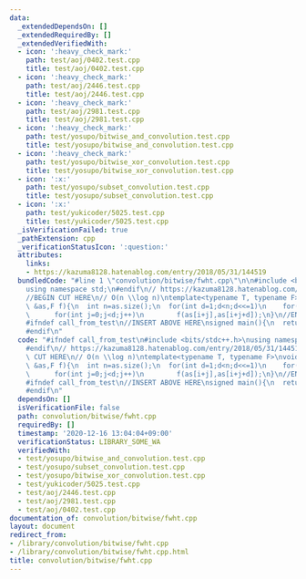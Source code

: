 ```yaml
---
data:
  _extendedDependsOn: []
  _extendedRequiredBy: []
  _extendedVerifiedWith:
  - icon: ':heavy_check_mark:'
    path: test/aoj/0402.test.cpp
    title: test/aoj/0402.test.cpp
  - icon: ':heavy_check_mark:'
    path: test/aoj/2446.test.cpp
    title: test/aoj/2446.test.cpp
  - icon: ':heavy_check_mark:'
    path: test/aoj/2981.test.cpp
    title: test/aoj/2981.test.cpp
  - icon: ':heavy_check_mark:'
    path: test/yosupo/bitwise_and_convolution.test.cpp
    title: test/yosupo/bitwise_and_convolution.test.cpp
  - icon: ':heavy_check_mark:'
    path: test/yosupo/bitwise_xor_convolution.test.cpp
    title: test/yosupo/bitwise_xor_convolution.test.cpp
  - icon: ':x:'
    path: test/yosupo/subset_convolution.test.cpp
    title: test/yosupo/subset_convolution.test.cpp
  - icon: ':x:'
    path: test/yukicoder/5025.test.cpp
    title: test/yukicoder/5025.test.cpp
  _isVerificationFailed: true
  _pathExtension: cpp
  _verificationStatusIcon: ':question:'
  attributes:
    links:
    - https://kazuma8128.hatenablog.com/entry/2018/05/31/144519
  bundledCode: "#line 1 \"convolution/bitwise/fwht.cpp\"\n\n#include <bits/stdc++.h>\n\
    using namespace std;\n#endif\n// https://kazuma8128.hatenablog.com/entry/2018/05/31/144519\n\
    //BEGIN CUT HERE\n// O(n \\log n)\ntemplate<typename T, typename F>\nvoid fwht(vector<T>\
    \ &as,F f){\n  int n=as.size();\n  for(int d=1;d<n;d<<=1)\n    for(int m=d<<1,i=0;i<n;i+=m)\n\
    \      for(int j=0;j<d;j++)\n        f(as[i+j],as[i+j+d]);\n}\n//END CUT HERE\n\
    #ifndef call_from_test\n//INSERT ABOVE HERE\nsigned main(){\n  return 0;\n}\n\
    #endif\n"
  code: "#ifndef call_from_test\n#include <bits/stdc++.h>\nusing namespace std;\n\
    #endif\n// https://kazuma8128.hatenablog.com/entry/2018/05/31/144519\n//BEGIN\
    \ CUT HERE\n// O(n \\log n)\ntemplate<typename T, typename F>\nvoid fwht(vector<T>\
    \ &as,F f){\n  int n=as.size();\n  for(int d=1;d<n;d<<=1)\n    for(int m=d<<1,i=0;i<n;i+=m)\n\
    \      for(int j=0;j<d;j++)\n        f(as[i+j],as[i+j+d]);\n}\n//END CUT HERE\n\
    #ifndef call_from_test\n//INSERT ABOVE HERE\nsigned main(){\n  return 0;\n}\n\
    #endif\n"
  dependsOn: []
  isVerificationFile: false
  path: convolution/bitwise/fwht.cpp
  requiredBy: []
  timestamp: '2020-12-16 13:04:04+09:00'
  verificationStatus: LIBRARY_SOME_WA
  verifiedWith:
  - test/yosupo/bitwise_and_convolution.test.cpp
  - test/yosupo/subset_convolution.test.cpp
  - test/yosupo/bitwise_xor_convolution.test.cpp
  - test/yukicoder/5025.test.cpp
  - test/aoj/2446.test.cpp
  - test/aoj/2981.test.cpp
  - test/aoj/0402.test.cpp
documentation_of: convolution/bitwise/fwht.cpp
layout: document
redirect_from:
- /library/convolution/bitwise/fwht.cpp
- /library/convolution/bitwise/fwht.cpp.html
title: convolution/bitwise/fwht.cpp
---
```

